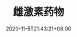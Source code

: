 ---
title: "雌激素药物"
description: "estrogen"
date: 2020-11-5T21:43:21+08:00
draft: false
weight: 3
collapsible: true
---
